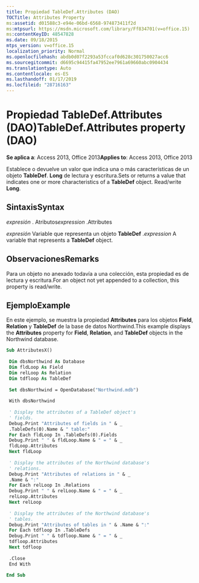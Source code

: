 ```yaml
---
title: Propiedad TableDef.Attributes (DAO)
TOCTitle: Attributes Property
ms:assetid: d01588c3-e94e-06bd-6568-974873411f2d
ms:mtpsurl: https://msdn.microsoft.com/library/Ff834701(v=office.15)
ms:contentKeyID: 48547828
ms.date: 09/18/2015
mtps_version: v=office.15
localization_priority: Normal
ms.openlocfilehash: abdb0d07f2293a53fccaf0d628c301750027acc6
ms.sourcegitcommit: d6695c94415fa47952ee7961a69660abc0904434
ms.translationtype: Auto
ms.contentlocale: es-ES
ms.lasthandoff: 01/17/2019
ms.locfileid: "28716163"
---
```

# <a name="tabledefattributes-property-dao"></a><span data-ttu-id="57067-102">Propiedad TableDef.Attributes (DAO)</span><span class="sxs-lookup"><span data-stu-id="57067-102">TableDef.Attributes property (DAO)</span></span>


<span data-ttu-id="57067-103">**Se aplica a**: Access 2013, Office 2013</span><span class="sxs-lookup"><span data-stu-id="57067-103">**Applies to**: Access 2013, Office 2013</span></span>


<span data-ttu-id="57067-p101">Establece o devuelve un valor que indica una o más características de un objeto **TableDef**. **Long** de lectura y escritura.</span><span class="sxs-lookup"><span data-stu-id="57067-p101">Sets or returns a value that indicates one or more characteristics of a **TableDef** object. Read/write **Long**.</span></span>

## <a name="syntax"></a><span data-ttu-id="57067-106">Sintaxis</span><span class="sxs-lookup"><span data-stu-id="57067-106">Syntax</span></span>

<span data-ttu-id="57067-107">*expresión* . Atributos</span><span class="sxs-lookup"><span data-stu-id="57067-107">*expression* .Attributes</span></span>

<span data-ttu-id="57067-108">*expresión* Variable que representa un objeto **TableDef** .</span><span class="sxs-lookup"><span data-stu-id="57067-108">*expression* A variable that represents a **TableDef** object.</span></span>

## <a name="remarks"></a><span data-ttu-id="57067-109">Observaciones</span><span class="sxs-lookup"><span data-stu-id="57067-109">Remarks</span></span>

<span data-ttu-id="57067-110">Para un objeto no anexado todavía a una colección, esta propiedad es de lectura y escritura.</span><span class="sxs-lookup"><span data-stu-id="57067-110">For an object not yet appended to a collection, this property is read/write.</span></span>

## <a name="example"></a><span data-ttu-id="57067-111">Ejemplo</span><span class="sxs-lookup"><span data-stu-id="57067-111">Example</span></span>

<span data-ttu-id="57067-112">En este ejemplo, se muestra la propiedad **Attributes** para los objetos **Field**, **Relation** y **TableDef** de la base de datos Northwind.</span><span class="sxs-lookup"><span data-stu-id="57067-112">This example displays the **Attributes** property for **Field**, **Relation**, and **TableDef** objects in the Northwind database.</span></span>

```vb 
Sub AttributesX() 
 
 Dim dbsNorthwind As Database 
 Dim fldLoop As Field 
 Dim relLoop As Relation 
 Dim tdfloop As TableDef 
 
 Set dbsNorthwind = OpenDatabase("Northwind.mdb") 
 
 With dbsNorthwind 
 
 ' Display the attributes of a TableDef object's 
 ' fields. 
 Debug.Print "Attributes of fields in " & _ 
 .TableDefs(0).Name & " table:" 
 For Each fldLoop In .TableDefs(0).Fields 
 Debug.Print " " & fldLoop.Name & " = " & _ 
 fldLoop.Attributes 
 Next fldLoop 
 
 ' Display the attributes of the Northwind database's 
 ' relations. 
 Debug.Print "Attributes of relations in " & _ 
 .Name & ":" 
 For Each relLoop In .Relations 
 Debug.Print " " & relLoop.Name & " = " & _ 
 relLoop.Attributes 
 Next relLoop 
 
 ' Display the attributes of the Northwind database's 
 ' tables. 
 Debug.Print "Attributes of tables in " & .Name & ":" 
 For Each tdfloop In .TableDefs 
 Debug.Print " " & tdfloop.Name & " = " & _ 
 tdfloop.Attributes 
 Next tdfloop 
 
 .Close 
 End With 
 
End Sub 
 
```

